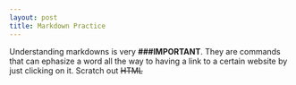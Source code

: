 ```yaml
---
layout: post 
title: Markdown Practice
---
```

Understanding markdowns is very __###IMPORTANT__. They are commands that can ephasize a word all the way to having a link to a 
certain website by just clicking on it. Scratch out ~~HTML~~

